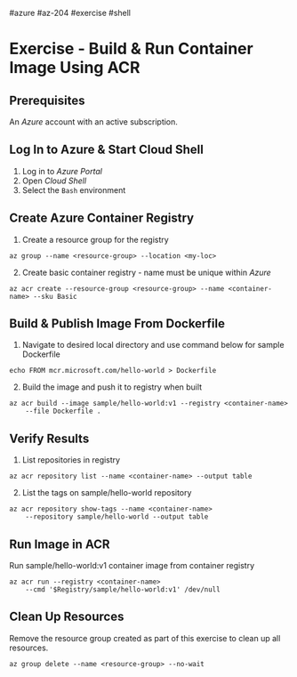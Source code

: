 #azure #az-204 #exercise #shell

# Exercise - Build & Run Container Image Using ACR
## Prerequisites
An *Azure* account with an active subscription.

## Log In to Azure & Start Cloud Shell
1. Log in to *Azure Portal*
2. Open *Cloud Shell*
3. Select the `Bash` environment

## Create Azure Container Registry
1. Create a resource group for the registry
```shell
az group --name <resource-group> --location <my-loc>
```
2. Create basic container registry - name must be unique within *Azure*
```shell
az acr create --resource-group <resource-group> --name <container-name> --sku Basic
```

## Build & Publish Image From Dockerfile
1. Navigate to desired local directory and use command below for sample Dockerfile
```shell
echo FROM mcr.microsoft.com/hello-world > Dockerfile
```
2. Build the image and push it to registry when built
```shell
az acr build --image sample/hello-world:v1 --registry <container-name>
	--file Dockerfile .
```

## Verify Results
1. List repositories in registry
```shell
az acr repository list --name <container-name> --output table
```
2. List the tags on sample/hello-world repository
```shell
az acr repository show-tags --name <container-name>
	--repository sample/hello-world --output table
```

## Run Image in ACR
Run sample/hello-world:v1 container image from container registry
```shell
az acr run --registry <container-name> 
	--cmd '$Registry/sample/hello-world:v1' /dev/null
```

## Clean Up Resources
Remove the resource group created as part of this exercise to clean up all resources.
```shell
az group delete --name <resource-group> --no-wait
```